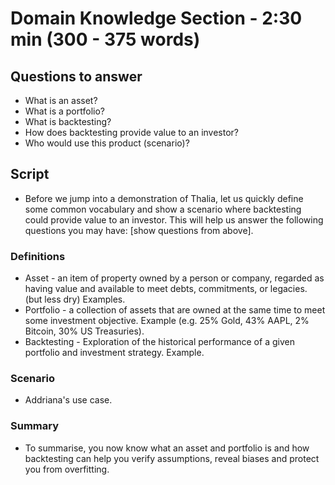 # Domain Knowledge Section - 2:30 min (300 - 375 words)

## Questions to answer
* What is an asset?
* What is a portfolio?
* What is backtesting?
* How does backtesting provide value to an investor?
* Who would use this product (scenario)?

## Script

* Before we jump into a demonstration of Thalia, let us quickly define some common vocabulary and show a scenario where backtesting could provide value to an investor. This will help us answer the following questions you may have: [show questions from above].

### Definitions
* Asset - an item of property owned by a person or company, regarded as having value and available to meet debts, commitments, or legacies. (but less dry) Examples.
* Portfolio - a collection of assets that are owned at the same time to meet some investment objective. Example (e.g. 25% Gold, 43% AAPL, 2% Bitcoin, 30% US Treasuries). 
* Backtesting - Exploration of the historical performance of a given portfolio and investment strategy. Example.

### Scenario
* Addriana's use case.

### Summary
* To summarise, you now know what an asset and portfolio is and how backtesting can help you verify assumptions, reveal biases and protect you from overfitting.
